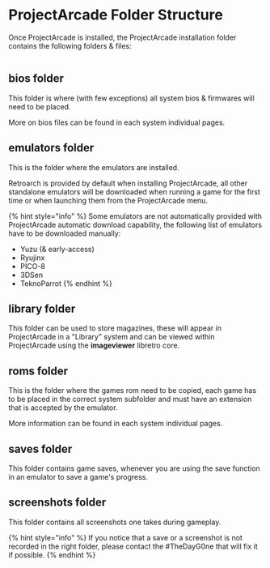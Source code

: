 # ProjectArcade Folder Structure

Once ProjectArcade is installed, the ProjectArcade installation folder contains the following folders & files:

<figure><img src="https://i.imgur.com/MwQl2t9.png" alt=""><figcaption></figcaption></figure>

## bios folder

This folder is where (with few exceptions) all system bios & firmwares will need to be placed.

More on bios files can be found in each system individual pages.

## emulators folder

This is the folder where the emulators are installed.

Retroarch is provided by default when installing ProjectArcade, all other standalone emulators will be downloaded when running a game for the first time or when launching them from the ProjectArcade menu.

{% hint style="info" %}
Some emulators are not automatically provided with ProjectArcade automatic download capability, the following list of emulators have to be downloaded manually:

* Yuzu (& early-access)
* Ryujinx
* PICO-8
* 3DSen
* TeknoParrot
{% endhint %}

## library folder

This folder can be used to store magazines, these will appear in ProjectArcade in a "Library" system and can be viewed within ProjectArcade using the **imageviewer** libretro core.

## roms folder

This is the folder where the games rom need to be copied, each game has to be placed in the correct system subfolder and must have an extension that is accepted by the emulator.

More information can be found in each system individual pages.

## saves folder

This folder contains game saves, whenever you are using the save function in an emulator to save a game's progress.

## screenshots folder

This folder contains all screenshots one takes during gameplay.

{% hint style="info" %}
If you notice that a save or a screenshot is not recorded in the right folder, please contact the #TheDayG0ne that will fix it if possible.
{% endhint %}
